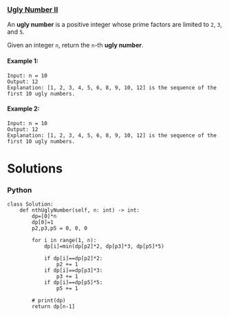 ### [Ugly Number II](https://leetcode.com/problems/ugly-number-ii/) <br>

An **ugly number** is a positive integer whose prime factors are limited to `2`, `3`, and `5`.

Given an integer `n`, return the `n`-th **ugly number**.



#### Example 1:

```
Input: n = 10
Output: 12
Explanation: [1, 2, 3, 4, 5, 6, 8, 9, 10, 12] is the sequence of the first 10 ugly numbers.

```

#### Example 2:

```
Input: n = 10
Output: 12
Explanation: [1, 2, 3, 4, 5, 6, 8, 9, 10, 12] is the sequence of the first 10 ugly numbers.

```

# Solutions

### Python
```
class Solution:
    def nthUglyNumber(self, n: int) -> int:
        dp=[0]*n
        dp[0]=1
        p2,p3,p5 = 0, 0, 0
        
        for i in range(1, n):
            dp[i]=min(dp[p2]*2, dp[p3]*3, dp[p5]*5)
            
            if dp[i]==dp[p2]*2:
                p2 += 1
            if dp[i]==dp[p3]*3:
                p3 += 1
            if dp[i]==dp[p5]*5:
                p5 += 1 
            
        # print(dp)
        return dp[n-1]
```
